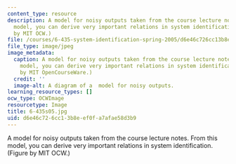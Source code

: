 ```yaml
---
content_type: resource
description: A model for noisy outputs taken from the course lecture notes. From this
  model, you can derive very important relations in system identification. (Figure
  by MIT OCW.)
file: /courses/6-435-system-identification-spring-2005/d6e46c726cc13b8eef0fa7afae58d3b9_6-435s05.jpg
file_type: image/jpeg
image_metadata:
  caption: A model for noisy outputs taken from the course lecture notes. From this
    model, you can derive very important relations in system identification. (Figure
    by MIT OpenCourseWare.)
  credit: ''
  image-alt: A diagram of a  model for noisy outputs.
learning_resource_types: []
ocw_type: OCWImage
resourcetype: Image
title: 6-435s05.jpg
uid: d6e46c72-6cc1-3b8e-ef0f-a7afae58d3b9
---
```

A model for noisy outputs taken from the course lecture notes. From this model, you can derive very important relations in system identification. (Figure by MIT OCW.)

